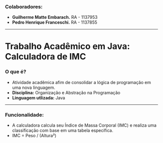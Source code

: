 ### Colaboradores:

* **Guilherme Matte Embarach.** RA - 1137953
* **Pedro Henrique Franceschi.** RA - 1137855
  
---

# Trabalho Acadêmico em Java: Calculadora de IMC
### O que é?
* Atividade acadêmica afim de consolidar a lógica de programação em uma nova linguagem.
* **Disciplina:** Organização e Abstração na Programação
* **Linguagem utlizada:** Java
---
### Funcionalidade:
* A calculadora calcula seu Índice de Massa Corporal (IMC) e realiza uma classificação com base em uma tabela específica.
* IMC = Peso / (Altura²)
